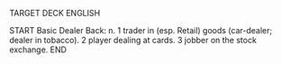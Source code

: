 TARGET DECK
ENGLISH

START
Basic
Dealer
Back: n. 1 trader in (esp. Retail) goods (car-dealer; dealer in tobacco). 2 player dealing at cards. 3 jobber on the stock exchange.
END
